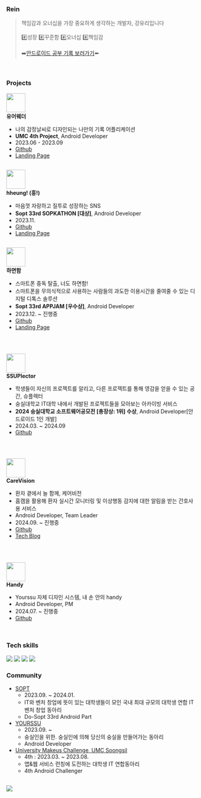 ### Rein
> 책임감과 오너십을 가장 중요하게 생각하는 개발자, 강유리입니다 </br> </br>
> #️⃣성장 #️⃣꾸준함 #️⃣오너십 #️⃣책임감</br> </br>
> ➡️[안드로이드 공부 기록 보러가기](https://www.notion.so/kangyuri1114/Android-beb174a2a06e4fc39a3bcdc4ecec92c0)⬅️

</br>


### Projects

<img src="https://avatars.githubusercontent.com/u/138274494?s=48&v=4" width=50 /> <br/>   **유어웨더** 
  - 나의 감정날씨로 디자인되는 나만의 기록 어플리케이션
  - **UMC 4th Project**, Android Developer
  - 2023.06 - 2023.09
  - [Github](https://github.com/yourweather/yourweather-android)
  - [Landing Page](https://www.notion.so/4d8249f3157f4cb9bc014ba5567eff6f)
##
<img src="https://avatars.githubusercontent.com/u/151904137?s=48&v=4" width=50 /><br/>**hheung! (흥!)** <br/>
  - 마음껏 자랑하고 질투로 성장하는 SNS
  - **Sopt 33rd SOPKATHON [대상]**, Android Developer
  - 2023.11.
  - [Github](https://github.com/33th-SOPT-SOPKATHON-4/Android)
  - [Landing Page](https://playground.sopt.org/projects/139)

##
<img src="https://avatars.githubusercontent.com/u/154313174?s=48&v=4" width=50 /> <br/> **하면함**
  - 스마트폰 중독 탈출, 너도 하면함!
  - 스마트폰을 무의식적으로 사용하는 사람들의 과도한 이용시간을 줄여줄 수 있는 디지털 디톡스 솔루션 
  - **Sopt 33rd APPJAM [우수상]**, Android Developer
  - 2023.12. ~ 진행중 
  - [Github](https://github.com/Team-HMH/HMH-Android)
  - [Landing Page](https://playground.sopt.org/projects/148)
<br>

##
<img src="https://avatars.githubusercontent.com/u/163310323?s=48&v=4" width=50 /> <br/> **SSUPlector**
  - 학생들이 자신의 프로젝트를 알리고, 다른 프로젝트를 통해 영감을 얻을 수 있는 공간, 슈플렉터
  - 숭실대학교 IT대학 내에서 개발된 프로젝트들을 모아보는 아카이빙 서비스
  - **2024 숭실대학교 소프트웨어공모전 [총장상: 1위] 수상**, Android Developer[안드로이드 1인 개발]
  - 2024.03. ~ 2024.09 
  - [Github](https://github.com/SSU-Plector/SSU-Plector-Android)
<br>


##
<img src="https://avatars.githubusercontent.com/u/179388826?s=48&v=4" width=50 /> <br/> **CareVision**
  - 환자 곁에서 늘 함께, 케어비전
  - 홈캠을 활용해 환자 실시간 모니터링 및 이상행동 감지에 대한 알림을 받는 간호사용 서비스
  - Android Developer, Team Leader
  - 2024.09. ~ 진행중 
  - [Github](https://github.com/SSU-Capstone-Aurora/CareVision-Android)
  - [Tech Blog](https://velog.io/@kangyuri1114/series/CareVision-%EC%95%88%EB%93%9C%EB%A1%9C%EC%9D%B4%EB%93%9C-%EC%84%9C%EB%B9%84%EC%8A%A4)
<br>

##
<img src="https://avatars.githubusercontent.com/u/81421323?s=200&v=4" width=50 /> <br/> **Handy**
  - Yourssu 자체 디자인 시스템, 내 손 안의 handy
  - Android Developer, PM
  - 2024.07. ~ 진행중 
  - [Github](https://github.com/yourssu/Handy-Android)
<br>

### Tech skills
<p>
  <img src="https://img.shields.io/badge/Kotlin-7F52FF?style=flat-square&logo=Kotlin&logoColor=white"/>
  <img src="https://img.shields.io/badge/Android-3DDC84?style=flat-square&logo=android&logoColor=white">
  <img src="https://img.shields.io/badge/AndroidStudio-3DDC84?style=flat-square&logo=androidstudio&logoColor=white">
  <img src="https://img.shields.io/badge/jetpackCompose-000000?style=flat-square&logo=jetpackcompose&logoColor=#4285F4">
</p>

### Community
- [SOPT](https://www.sopt.org/)
  - 2023.09. ~ 2024.01.
  - IT와 벤처 창업에 뜻이 있는 대학생들이 모인 국내 최대 규모의 대학생 연합 IT 벤처 창업 동아리
  - Do-Sopt 33rd Android Part
- [YOURSSU](https://yourssu.com)
  - 2023.09. ~
  - 숭실인을 위한. 숭실인에 의해 당신의 숭실을 만들어가는 동아리
  - Android Developer
- [University Makeus Challenge, UMC Soongsil](https://www.makeus.in/umc)
  - 4th : 2023.03. ~ 2023.08.
  - 앱&웹 서비스 런칭에 도전하는 대학생 IT 연합동아리
  - 4th Android Challenger

## 
<img src="https://github-readme-stats.vercel.app/api?username=kangyuri1114&show_icons=true">


